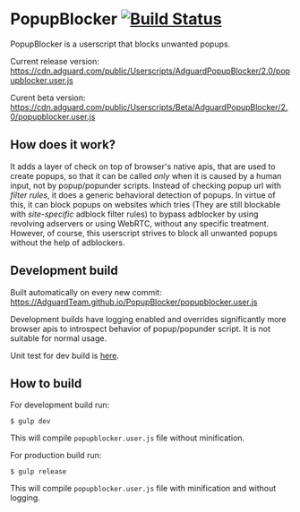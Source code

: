 # PopupBlocker [![Build Status](https://travis-ci.org/AdguardTeam/PopupBlocker.svg?branch=master)](https://travis-ci.org/AdguardTeam/PopupBlocker)
PopupBlocker is a userscript that blocks unwanted popups.

Current release version: https://cdn.adguard.com/public/Userscripts/AdguardPopupBlocker/2.0/popupblocker.user.js

Curent beta version: https://cdn.adguard.com/public/Userscripts/Beta/AdguardPopupBlocker/2.0/popupblocker.user.js

## How does it work?

It adds a layer of check on top of browser's native apis, that are used to create popups, so that it can be called _only_ when it is caused by a human input, not by popup/popunder scripts. Instead of checking popup url with _filter rules_, it does a generic behavioral detection of popups. In virtue of this, it can block popups on websites which tries (They are still blockable with _site-specific_ adblock filter rules) to bypass adblocker by using revolving adservers or using WebRTC, without any specific treatment. However, of course, this userscript strives to block all unwanted popups without the help of adblockers. 

## Development build

Built automatically on every new commit:
https://AdguardTeam.github.io/PopupBlocker/popupblocker.user.js

Development builds have logging enabled and overrides significantly more browser apis to introspect behavior of popup/popunder script. It is not suitable for normal usage.

Unit test for dev build is [here](https://AdguardTeam.github.io/PopupBlocker/test/).

## How to build

For development build run:

    $ gulp dev

This will compile `popupblocker.user.js` file without minification.

For production build run:

    $ gulp release

This will compile `popupblocker.user.js` file with minification and without logging.
